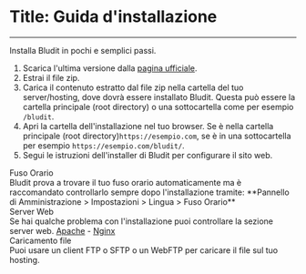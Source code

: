 # Title: Guida d'installazione
<!-- Position: 3 -->
---
Installa Bludit in pochi e semplici passi.
1. Scarica l'ultima versione dalla [pagina ufficiale](https://www.bludit.com).
2. Estrai il file zip.
3. Carica il contenuto estratto dal file zip nella cartella del tuo server/hosting, dove dovrà essere installato Bludit. Questa può essere la cartella principale (root directory) o una sottocartella come per esempio `/bludit`.
4. Apri la cartella dell'installazione nel tuo browser. Se è nella cartella principale (root directory)`https://esempio.com`, se è in una sottocartella per esempio `https://esempio.com/bludit/`.
5. Segui le istruzioni dell'installer di Bludit per configurare il sito web.

<div class="note">
<div class="title">Fuso Orario</div>
Bludit prova a trovare il tuo fuso orario automaticamente ma è raccomandato controllarlo sempre dopo l'installazione tramite:
**Pannello di Amministrazione > Impostazioni > Lingua > Fuso Orario**
</div>

<div class="note">
<div class="title">Server Web</div>
Se hai qualche problema con l'installazione puoi controllare la sezione server web. 
<a href="https://docs.bludit.com/en/webservers/apache">Apache</a> - <a href="https://docs.bludit.com/en/webservers/nginx">Nginx</a>
</div>

<div class="note">
<div class="title">Caricamento file</div>
Puoi usare un client FTP o SFTP o un WebFTP per caricare il file sul tuo hosting.
</div>

